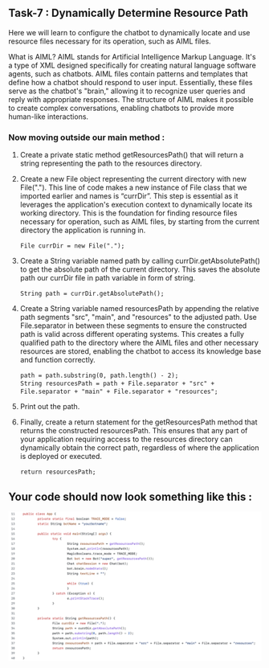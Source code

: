 ## Task-7 : Dynamically Determine Resource Path

Here we will learn to configure the chatbot to dynamically locate and use resource files necessary for its operation, such as AIML files. 

What is AIML?
AIML stands for Artificial Intelligence Markup Language. It's a type of XML designed specifically for creating natural language software agents, such as chatbots. AIML files contain patterns and templates that define how a chatbot should respond to user input. Essentially, these files serve as the chatbot's "brain," allowing it to recognize user queries and reply with appropriate responses. The structure of AIML makes it possible to create complex conversations, enabling chatbots to provide more human-like interactions.

### Now moving outside our main method :

1. Create a private static method getResourcesPath() that will return a string representing the path to the resources directory.

2. Create a new File object representing the current directory with new File("."). This line of code makes a new instance of File class that we imported earlier and names is “currDir”. This step is essential as it leverages the application's execution context to dynamically locate its working directory. This is the foundation for finding resource files necessary for operation, such as AIML files, by starting from the current directory the application is running in.
   ```
   File currDir = new File(".");
   ```

4. Create a String variable named path by calling currDir.getAbsolutePath() to get the absolute path of the current directory. This saves the absolute path our currDir file in path
variable in form of string.
   ```
   String path = currDir.getAbsolutePath();
   ```

5. Create a String variable named resourcesPath by appending the relative path segments "src", "main", and "resources" to the adjusted path. Use File.separator in between these segments to ensure the constructed path is valid across different operating systems. This creates a fully qualified path to the directory where the AIML files and other necessary resources are stored, enabling the chatbot to access its knowledge base and function correctly.
   ```
   path = path.substring(0, path.length() - 2);
   String resourcesPath = path + File.separator + "src" + File.separator + "main" + File.separator + "resources";
   ```

6. Print out the path.
  
7. Finally, create a return statement for the getResourcesPath method that returns the constructed resourcesPath. This ensures that any part of your application requiring access to the resources directory can dynamically obtain the correct path, regardless of where the application is deployed or executed.
   ```
   return resourcesPath;
   ```

## Your code should now look something like this :
![Determining source path](/images/10.png)

